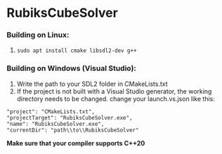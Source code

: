 # RubiksCubeSolver

### Building on Linux:
1. `sudo apt install cmake libsdl2-dev g++`

### Building on Windows (Visual Studio):
1. Write the path to your SDL2 folder in CMakeLists.txt
2. If the project is not built with a Visual Studio generator, the working directory needs to be changed. change your launch.vs.json like this:
```
"project": "CMakeLists.txt",
"projectTarget": "RubiksCubeSolver.exe",
"name": "RubiksCubeSolver.exe",
"currentDir": "path\\to\\RubiksCubeSolver"
```
   

**Make sure that your compiler supports C++20**
